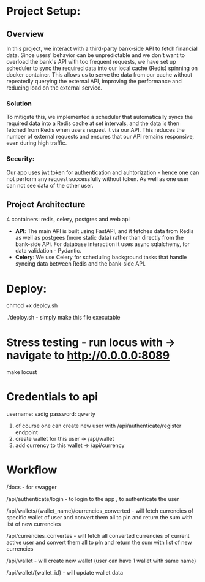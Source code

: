 # Project Setup:

## Overview

In this project, we interact with a third-party bank-side API to fetch financial data. Since users' behavior can be unpredictable and we don't want to overload the bank's API with too frequent requests, we have set up scheduler to sync the required data into our local cache (Redis) spinning on docker container. This allows us to serve the data from our cache without repeatedly querying the external API, improving the performance and reducing load on the external service.

  
### Solution
To mitigate this, we implemented a scheduler that automatically syncs the required data into a Redis cache at set intervals, and the data is then fetched from Redis when users request it via our API. This reduces the number of external requests and ensures that our API remains responsive, even during high traffic.

### Security:

Our app uses jwt token for authentication and auhtorization - hence one can not perform any request successfully without token. As well as one user can not see data of the other user.

## Project Architecture

4 containers: redis, celery, postgres and web api

- **API**: The main API is built using FastAPI, and it fetches data from Redis as well as postgees (more static data) rather than directly from the bank-side APi. For database interaction it uses async sqlalchemy, for data validation - Pydantic.
- **Celery**: We use Celery for scheduling background tasks that handle syncing data between Redis and the bank-side API.

    


# Deploy:

chmod +x deploy.sh

./deploy.sh  - simply make this file executable


# Stress testing - run locus with -> navigate to http://0.0.0.0:8089

make locust


# Credentials to api

username: sadig
password: qwerty

1. of course one can create new user with /api/authenticate/register endpoint
2. create wallet for this user -> /api/wallet
2. add currency to this wallet -> /api/currency


# Workflow 



/docs - for swagger

/api/authenticate/login - to login to the app , to authenticate the user

/api/wallets/{wallet_name}/currencies_converted - will fetch currencies of specific  wallet of user and convert them all to pln and return the sum with list of new currencies

/api/currencies_convertes - will fetch all converted currencies of current active user and convert them all to pln and return the sum with list of new currencies

/api/wallet - will create new wallet (user can have 1 wallet with same name)

/api/wallet/{wallet_id} - will update wallet data



